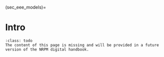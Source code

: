 (sec_eee_models)=
# Intro

```{admonition} Under construction
:class: todo
The content of this page is missing and will be provided in a future version of the NRPM digital handbook.
```